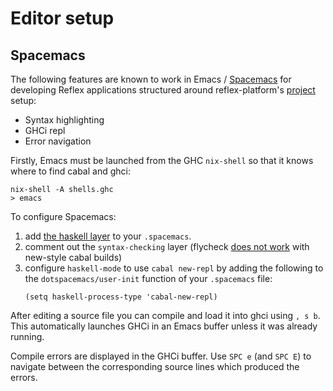 # Editor setup

## Spacemacs

The following features are known to work in Emacs /
[Spacemacs](https://github.com/syl20bnr/spacemacs) for developing Reflex
applications structured around reflex-platform's
[project](project-development.md) setup:

- Syntax highlighting
- GHCi repl
- Error navigation

Firstly, Emacs must be launched from the GHC `nix-shell` so that it knows where
to find cabal and ghci:

```
nix-shell -A shells.ghc
> emacs
```

To configure Spacemacs:

1. add [the haskell
layer](https://github.com/syl20bnr/spacemacs/tree/develop/layers/+lang/haskell#install)
to your `.spacemacs`.
1. comment out the `syntax-checking` layer (flycheck [does not
   work](https://github.com/flycheck/flycheck-haskell/issues/65) with new-style
   cabal builds)
1. configure `haskell-mode` to use `cabal new-repl` by adding the following to
   the `dotspacemacs/user-init` function of your `.spacemacs` file:
   ```
   (setq haskell-process-type 'cabal-new-repl)
   ```

After editing a source file you can compile and load it into ghci using
`, s b`. This automatically launches GHCi in an Emacs buffer unless it was
already running.

Compile errors are displayed in the GHCi buffer. Use `SPC e` (and `SPC E`) to
navigate between the corresponding source lines which produced the errors.
